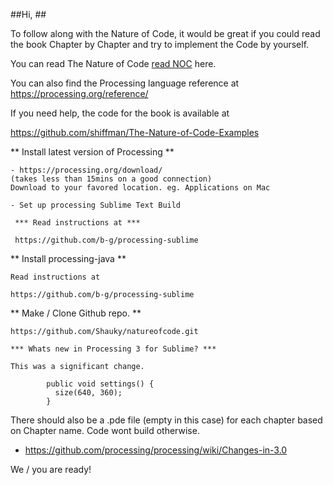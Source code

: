 
##Hi, ##

To follow along with the Nature of Code, it would be great if you could 
read the book Chapter by Chapter and try to implement the Code by yourself.

   You can read The Nature of Code [read NOC](http://natureofcode.com/book/ "Nature of Code") here. 

   You can also find the Processing language reference at 
   https://processing.org/reference/


If you need help, the code for the book is available at 

   https://github.com/shiffman/The-Nature-of-Code-Examples


** Install latest version of Processing **

    - https://processing.org/download/
    (takes less than 15mins on a good connection)
    Download to your favored location. eg. Applications on Mac

    - Set up processing Sublime Text Build
     
     *** Read instructions at ***

     https://github.com/b-g/processing-sublime

** Install processing-java **

	Read instructions at

    https://github.com/b-g/processing-sublime

** Make / Clone Github repo. **
   
    https://github.com/Shauky/natureofcode.git

    *** Whats new in Processing 3 for Sublime? ***

	This was a significant change. 

			public void settings() {
			  size(640, 360);
			}

   There should also be a .pde file (empty in this case) for each chapter based on Chapter name. Code wont build otherwise. 

   -  https://github.com/processing/processing/wiki/Changes-in-3.0

  We / you are ready!